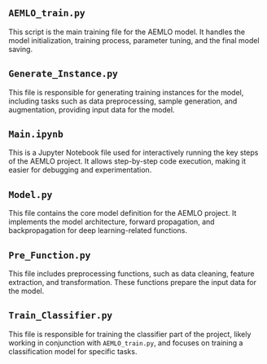 ## `AEMLO_train.py`
This script is the main training file for the AEMLO model. It handles the model initialization, training process, parameter tuning, and the final model saving.

## `Generate_Instance.py`
This file is responsible for generating training instances for the model, including tasks such as data preprocessing, sample generation, and augmentation, providing input data for the model.

## `Main.ipynb`
This is a Jupyter Notebook file used for interactively running the key steps of the AEMLO project. It allows step-by-step code execution, making it easier for debugging and experimentation.

## `Model.py`
This file contains the core model definition for the AEMLO project. It implements the model architecture, forward propagation, and backpropagation for deep learning-related functions.

## `Pre_Function.py`
This file includes preprocessing functions, such as data cleaning, feature extraction, and transformation. These functions prepare the input data for the model.

## `Train_Classifier.py`
This file is responsible for training the classifier part of the project, likely working in conjunction with `AEMLO_train.py`, and focuses on training a classification model for specific tasks.
